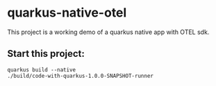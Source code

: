 # quarkus-native-otel

This project is a working demo of a quarkus native app with OTEL sdk.

## Start this project: 
```shell
quarkus build --native
./build/code-with-quarkus-1.0.0-SNAPSHOT-runner
```

